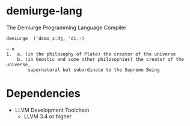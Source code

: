demiurge-lang
=============


The Demiurge Programming Language Compiler
  
``` 
demiurge  (ˈdɛmɪˌɜːdʒ, ˈdiː-) 

— n
1.	a. (in the philosophy of Plato) the creator of the universe
 	b. (in Gnostic and some other philosophies) the creator of the universe, 
 	    supernatural but subordinate to the Supreme Being
```

Dependencies
============
- LLVM Development Toolchain
  + LLVM 3.4 or higher
